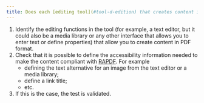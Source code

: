 ```yaml
---
title: Does each [editing tool](#tool-d-edition) that creates content in PDF format have the ability to define the [accessibility information](#accessibility-information) needed to create [RAPDF]-compliant content (../rapdf1/index.html)?
---
```

1. Identify the editing functions in the tool (for example, a text editor, but it could also be a media library or any other interface that allows you to enter text or define properties) that allow you to create content in PDF format.
2. Check that it is possible to define the accessibility information needed to make the content compliant with [RAPDF](../rapdf1/index.html). For example 
	- defining the text alternative for an image from the text editor or a media library;
	- define a link title;
	- etc.
3. If this is the case, the test is validated.